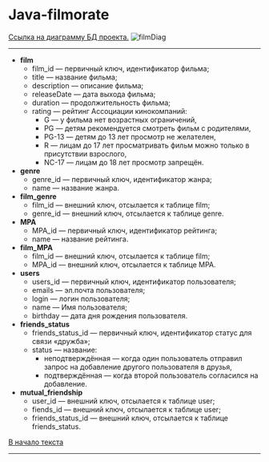 # Java-filmorate
<a id="anchor"></a>
[Ссылка на диаграмму БД проекта.](https://dbdiagram.io/d/63e0b47b296d97641d7eac70)
![filmDiag](https://user-images.githubusercontent.com/104847507/216950269-d61967a3-ac75-4987-901f-c9fed21561af.png)

***
* __film__
  * film_id — первичный ключ, идентификатор фильма;
  * title — название фильма;
  * description — описание фильма;
  * releaseDate — дата выхода фильма;
  * duration — продолжительность фильма;
  * rating —  рейтинг Ассоциации кинокомпаний:
    * G — у фильма нет возрастных ограничений,
    * PG — детям рекомендуется смотреть фильм с родителями,
    * PG-13 — детям до 13 лет просмотр не желателен,
    * R — лицам до 17 лет просматривать фильм можно только в присутствии взрослого,
    * NC-17 — лицам до 18 лет просмотр запрещён.
* __genre__
    * genre_id — первичный ключ, идентификатор жанра;
    * name — название жанра.
* __film_genre__
    * film_id — внешний ключ, отсылается к таблице film;
    * genre_id — внешний ключ, отсылается к таблице genre.
* __MPA__
    * MPA_id — первичный ключ, идентификатор рейтинга;
    * name — название рейтинга.
* __film_MPA__
    * film_id — внешний ключ, отсылается к таблице film;
    * MPA_id — внешний ключ, отсылается к таблице MPA.
* __users__
    * users_id — первичный ключ, идентификатор пользователя;
    * emails — эл.почта пользователя;
    * login — логин пользователя;
    * name — Имя пользователя;
    * birthday — дата дня рождения пользователя.
* __friends_status__
    * friends_status_id — первичный ключ, идентификатор статус для связи «дружба»;
    * status — название:
        * неподтверждённая — когда один пользователь отправил запрос на добавление другого пользователя в друзья,
        * подтверждённая — когда второй пользователь согласился на добавление.
* __mutual_friendship__
    * user_id — внешний ключ, отсылается к таблице user;
    * fiends_id — внешний ключ, отсылается к таблице user;
    * friends_status_id — внешний ключ, отсылается к таблице friends_status.

[В начало текста](#anchor)
***
